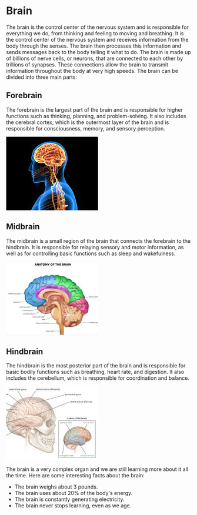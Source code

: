 # Brain

The brain is the control center of the nervous system and is responsible for everything we do, from thinking and feeling to moving and breathing.
It is the control center of the nervous system and receives information from the body through the senses. The brain then processes this information and sends messages back to the body telling it what to do.
The brain is made up of billions of nerve cells, or neurons, that are connected to each other by trillions of synapses. These connections allow the brain to transmit information throughout the body at very high speeds.  The brain can be divided into three main parts:



## Forebrain
The forebrain is the largest part of the brain and is responsible for higher functions such as thinking, planning, and problem-solving. It also includes the cerebral cortex, which is the outermost layer of the brain and is responsible for consciousness, memory, and sensory perception. 

  ![forebrain >](images/forebrain.jpeg "forebrain")

## Midbrain
The midbrain is a small region of the brain that connects the forebrain to the hindbrain. It is responsible for relaying sensory and motor information, as well as for controlling basic functions such as sleep and wakefulness.  
  
  ![midbrain >](images/midbrain.jpeg "midbrain")
## Hindbrain
The hindbrain is the most posterior part of the brain and is responsible for basic bodily functions such as breathing, heart rate, and digestion. It also includes the cerebellum, which is responsible for coordination and balance.  

  ![hindbrain >](images/hindbrain.jpeg "hindbrain")

The brain is a very complex organ and we are still learning more about it all the time. Here are some interesting facts about the brain:

- The brain weighs about 3 pounds.
- The brain uses about 20% of the body's energy.
- The brain is constantly generating electricity.
- The brain never stops learning, even as we age.